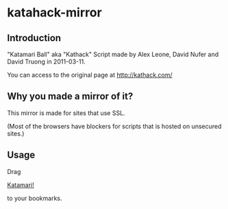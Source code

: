 katahack-mirror
=========================

Introduction
--------
"Katamari Ball" aka "Kathack" Script made by Alex Leone, David Nufer and David Truong in 2011-03-11.

You can access to the original page at http://kathack.com/

Why you made a mirror of it?
--------
This mirror is made for sites that use SSL.

(Most of the browsers have blockers for scripts that is hosted on unsecured sites.)

Usage
--------
Drag <dl><a onclick="return alert('Drag this link to your bookmarks'),false;" href="javascript:var i,s,ss=['https://linuxgemini.github.io/kathack-mirror/kh.js','https://linuxgemini.github.io/kathack-mirror/jquery.min.js'];for(i=0;i!=ss.length;i++){s=document.createElement('script');s.src=ss[i];document.body.appendChild(s);}void(0);">Katamari!</a></dl> to your bookmarks.
